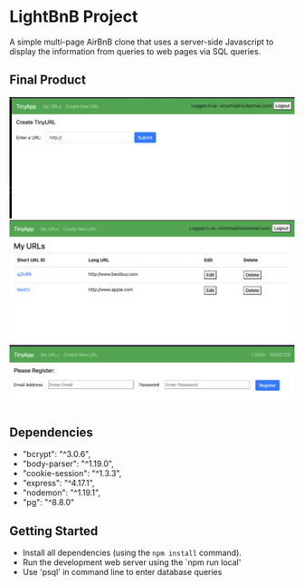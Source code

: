 # LightBnB Project

A simple multi-page AirBnB clone that uses a server-side Javascript to display the information from queries to web pages via SQL queries.

## Final Product

!["ERD for LightBnB"](https://github.com/WDFP/tinyapp/blob/main/docs/Create%20new%20TinyURL.png?raw=true)
!["Home Page showing Properties"](https://github.com/WDFP/tinyapp/blob/main/docs/New%20Short%20URL's%20Created%20.png?raw=true)
!["LoggedIn User can create A Listing"](https://github.com/WDFP/tinyapp/blob/main/docs/Registration%20page%20for%20new%20users.png?raw=true)

## Dependencies

  -  "bcrypt": "^3.0.6",
  -  "body-parser": "^1.19.0",
  -  "cookie-session": "^1.3.3",
  -  "express": "^4.17.1",
  -  "nodemon": "^1.19.1",
  -  "pg": "^8.8.0"

## Getting Started

- Install all dependencies (using the `npm install` command).
- Run the development web server using the `npm run local'
- Use 'psql' in command line to enter database queries


